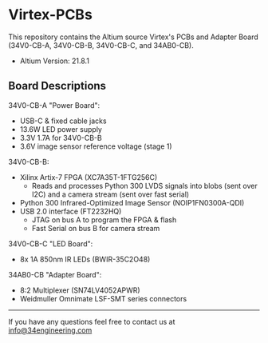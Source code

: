 # Virtex-PCBs

This repository contains the Altium source Virtex's PCBs and Adapter Board (34V0-CB-A, 34V0-CB-B, 34V0-CB-C, and 34AB0-CB).

 - Altium Version: 21.8.1


## Board Descriptions

34V0-CB-A "Power Board":
 - USB-C & fixed cable jacks
 - 13.6W LED power supply
 - 3.3V 1.7A for 34V0-CB-B
 - 3.6V image sensor reference voltage (stage 1)

34V0-CB-B:
 - Xilinx Artix-7 FPGA (XC7A35T-1FTG256C)
   - Reads and processes Python 300 LVDS signals into blobs (sent over I2C) and a camera stream (sent over fast serial)
 - Python 300 Infrared-Optimized Image Sensor (NOIP1FN0300A-QDI) 
 - USB 2.0 interface (FT2232HQ)
   -  JTAG on bus A to program the FPGA & flash
   -  Fast Serial on bus B for camera stream

34V0-CB-C "LED Board":
 - 8x 1A 850nm IR LEDs (BWIR-35C2O48)

34AB0-CB "Adapter Board":
- 8:2 Multiplexer (SN74LV4052APWR)
- Weidmuller Omnimate LSF-SMT series connectors

---

If you have any questions feel free to contact us at [info@34engineering.com](mailto:info@34engineering.com)
